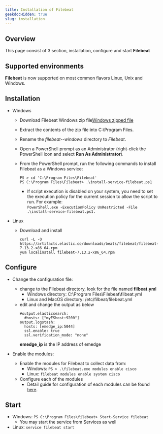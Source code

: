 ```yaml
---
title: Installation of Filebeat
geekdocHidden: true
slug: installation
---
```


## Overview

This page consist of 3 section, installation, configure and start **Filebeat**

## Supported environments
**Filebeat** is now supported on most common flavors Linux, Unix and Windows.

## Installation
  - Windows
    - Download Filebeat Windows zip file<a href="https://netgainsys.sharepoint.com/:u:/g/ERN0-IUU--5GjH5m0gi3_pEBNV9k_M5MzjFdl8rB__fnmA?e=Br9pQ4" target="_blank">Windows zipped file</a>
    - Extract the contents of the zip file into C:\Program Files.
    - Rename the *filebeat-<version>-windows* directory to *Filebeat*.
    - Open a PowerShell prompt as an Administrator (right-click the PowerShell icon and select **Run As Administrator**).
    - From the PowerShell prompt, run the following commands to install Filebeat as a Windows service:

	      PS > cd 'C:\Program Files\Filebeat'
		  PS C:\Program Files\Filebeat> .\install-service-filebeat.ps1		   
      - If script execution is disabled on your system, you need to set the execution policy for the current session to allow the script to run. For example:   
	  `PowerShell.exe -ExecutionPolicy UnRestricted -File .\install-service-filebeat.ps1.`

  - Linux
    - Download and install

         `curl -L -O https://artifacts.elastic.co/downloads/beats/filebeat/filebeat-7.13.2-x86_64.rpm`  
		 `yum localinstall filebeat-7.13.2-x86_64.rpm`
  

## Configure
  - Change the configuration file:
    - change to the Filebeat directory, look for the file named **filbeat.yml**
	    * Windows directory: C:\Program Files\Filebeat\filbeat.yml
	    * Linux and MacOS directory: /etc/filbeat/filebeat.yml
	- edit and change the output as below
      ```
      #output.elasticsearch:
        #hosts: ["myEShost:9200"]
      output.logstash:
        hosts: [emedge_ip:5044]
        ssl.enable: true
        ssl.verification_mode: "none"
      ```
      **emedge_ip** is the IP address of emedge

  - Enable the modules:
    - Enable the modules for Filebeat to collect data from: 
	  * Windows: `PS > .\filebeat.exe modules enable cisco`  
	  * Linux: `filebeat modules enable system cisco`
	- Configure each of the modules
	  * Detail guide for configuration of each modules can be found <a href="https://www.elastic.co/guide/en/beats/filebeat/7.13/filebeat-modules.html" target="_blank">here</a>.

## Start
  - Windows: `PS C:\Program Files\filebeat> Start-Service filebeat`
	* You may start the service from Services as well
  - Linux: `service filebeat start`
  

